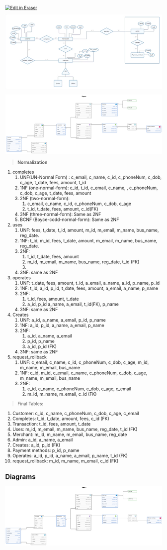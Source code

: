 <p><a target="_blank" href="https://app.eraser.io/workspace/ayRUHZc5SNHfxrXE15oN" id="edit-in-eraser-github-link"><img alt="Edit in Eraser" src="https://firebasestorage.googleapis.com/v0/b/second-petal-295822.appspot.com/o/images%2Fgithub%2FOpen%20in%20Eraser.svg?alt=media&amp;token=968381c8-a7e7-472a-8ed6-4a6626da5501"></a></p>

![ER Diagram](/.eraser/ayRUHZc5SNHfxrXE15oN___Sw74nJbVClclCggBhR055he503h2___---figure---672uSjmaFU-QsR3u39OcK---figure---LE_m70L-GTY6KwosprIAgA.png "ER Diagram")

![Table Diagram](/.eraser/ayRUHZc5SNHfxrXE15oN___Sw74nJbVClclCggBhR055he503h2___---figure---kqKUPe8WVMB1yuRI0apuY---figure---ABpAO1qJJQUIxW8xdInZJg.png "Table Diagram")

> **Normalization**

1. completes
    1. UNF(UN-Normal Form) : c_email, c_name, c_id, c_phoneNum, c_dob, c_age, t_date, fees, amount, t_id
    2. 1NF (one-normal-form):  c_id,  t_id, c_email, c_name, , c_phoneNum, c_dob, c_age, t_date, fees, amount
    3. 2NF (two-normal-form): 
        1.  c_email, c_name, c_id, c_phoneNum, c_dob, c_age
        2. t_id, t_date, fees, amount, c_id(FK) 
    4. 3NF (three-normal-form): Same as 2NF
    5. BCNF (Boyce-codd-normal-form): Same as 2NF
2. uses
    1. UNF: fees, t_date, t_id, amount, m_id, m_email, m_name, bus_name, reg_date.
    2. 1NF: t_id, m_id, fees, t_date, amount,  m_email, m_name, bus_name, reg_date.
    3. 2NF: 
        1. t_id, t_date, fees, amount
        2. m_id, m_email, m_name, bus_name, reg_date, t_id (FK)
        3. 
    4. 3NF: same as 2NF
3. operates
    1. UNF: t_date, fees, amount, t_id, a_email, a_name, a_id, p_name, p_id
    2. 1NF: t_id, a_id, p_id, t_date, fees, amount, a_email, a_name, p_name
    3. 2NF: 
        1. t_id, fees, amount, t_date
        2. a_id, p_id a_name, a_email, t_id(FK), p_name
    4. 3NF: same as 2NF
4. Creates
    1. UNF: a_id, a_name, a_email, p_id, p_name
    2. 1NF: a_id, p_id, a_name, a_email, p_name
    3. 2NF:
        1. a_id, a_name, a_email
        2. p_id, p_name
        3. a_id, p_id (FK)
    4. 3NF: same as 2NF
5. request_rollback
    1. UNF: c_email, c_name, c_id, c_phoneNum, c_dob, c_age, m_id, m_name, m_email, bus_name
    2. 1NF: c_id, m_id, c_email, c_name, c_phoneNum, c_dob, c_age, m_name, m_email, bus_name
    3. 2NF: 
        1. c_id, c_name, c_phoneNum, c_dob, c_age, c_email
        2. m_id, m_name, m_email, c_id (FK)
> Final Tables:

1. Customer: c_id, c_name, c_phoneNum, c_dob, c_age, c_email
2. Completes: t_id, t_date, amount, fees, c_id (FK)
3. Transaction: t_id, fees, amount, t_date
4. Uses: m_id, m_email, m_name, bus_name, reg_date, t_id (FK)
5. Merchant: m_id, m_name, m_email, bus_name, reg_date
6. Admin: a_id, a_name, a_email
7. Creates: a_id, p_id (FK)
8. Payment methods: p_id, p_name
9. Operates: a_id, p_id, a_name, a_email, p_name, t_id (FK)
10. request_rollback: m_id, m_name, m_email, c_id (FK)





<!-- eraser-additional-content -->
## Diagrams
<!-- eraser-additional-files -->
<a href="/README-Diagram-1.eraserdiagram" data-element-id="OJ6IE2Q4xxqtEt-5iZ5Re"><img src="/.eraser/ayRUHZc5SNHfxrXE15oN___Sw74nJbVClclCggBhR055he503h2___---diagram----f92d1dd5c577e6377d10ec9cdce006aa-Diagram.png" alt="" data-element-id="OJ6IE2Q4xxqtEt-5iZ5Re" /></a>
<!-- end-eraser-additional-files -->
<!-- end-eraser-additional-content -->
<!--- Eraser file: https://app.eraser.io/workspace/ayRUHZc5SNHfxrXE15oN --->